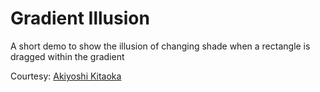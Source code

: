 # Gradient Illusion
A short demo to show the illusion of changing shade when a rectangle is dragged within the gradient

Courtesy: [Akiyoshi Kitaoka](https://twitter.com/AkiyoshiKitaoka)
